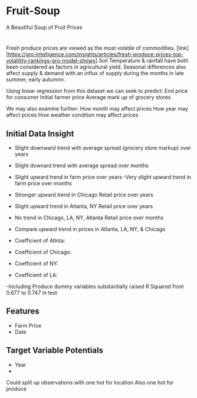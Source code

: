 # Fruit-Soup
A Beautiful Soup of Fruit Prices

# 


Fresh produce prices are viewed as the most volatile of commodities. [link][https://gro-intelligence.com/insights/articles/fresh-produce-prices-top-volatility-rankings-gro-model-shows]
Soil Temperature & rainfall have both been considered as factors in agricultural yield. Seasonal differences also affect supply & demand with an influx of supply during the months in late summer, early autumnn.


Using linear regression from this dataset we can seek to predict:
End price for consumer
Initial farmer price
Average mark up of grocery stores

We may also examine further:
How month may affect prices
How year may affect prices
How weather condition may affect prices

## Initial Data Insight
- Slight downward trend with average spread (grocery store markup) over years
- Slight downard trend with average spread over months

- Slight upward trend in farm price over years
-Very slight upward trend in farm price over months

- Stronger upward trend in Chicago Retail price over years
- Slight upward trend in Atlanta, NY Retail price over years

- No trend in Chicago, LA, NY, Atlanta Retail price over months

- Compare upward trend in prices in Atlanta, LA, NY, & Chicago
- Coefficient of Atlnta:
- Coefficient of Chicago:
- Coefficient of NY:
- Coefficient of LA:

-Including Produce dummy variables substantially raised R Squared from 0.677 to 0.747 in test

## Features
- Farm Price
- Date

## Target Variable Potentials
- Year
- 

Could split up observations with one hot for location
Also one hot for produce
